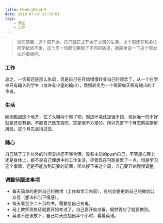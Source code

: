 ```yaml
---
title: WeeklyMind-9
date: 2019-07-07 22:58:01
tags:
    - 周记
    - 工作
---
```


> 说在前面：这个周开始，自己就正式开始了上班的生活，上个周还在和各位同学依依不舍，这个周一切都切换到了不同的轨道，就简单说一下这个周发生的事情吧。

<!-- more -->

### 工作

总之，一切都还是那么生疏，但是自己在开始慢慢转变自己的观念了，从一个在学校只有输入的学生（或许有少量的输出），慢慢转变为一个需要每天都有输出的工作者。

### 生活

刚刚搬到这个地方，住了大概两个周了吧，周边环境还是很不错，现状唯一的不好就是还没有锅，不能自己做东西吃，这是很不方便的，所以先定下个月去购买厨房用品，这个月先坚持过去。

### 随心

自己除了工作以外的时间安排还不够合理，没有主动的push自己，不管是心理上还是身体上，都不是自己理想中的工作生活，尽管现在可能是累了一点，但是学习这个事情，还是不能放到玩耍的前面，所以接下来这个周，自己要开始慢慢调整。

### 调整待跟进事项

* 每天简单的更新自己的微博（工作和学习内容），有机会要更新自己的微信公众号（想法和当下情感）。
* 每天看至少二十页的书，需要给自己充电。
* 马上教师资格证就要开始考试了，自己要开始准备，既然答应了就要做到。
* 英语不应该放下，自己每天应抽出半个小时，看看英语。